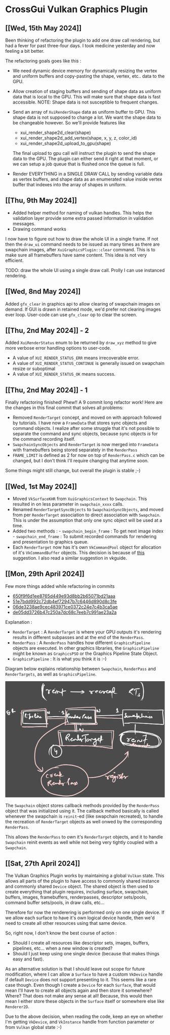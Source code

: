 # CrossGui Vulkan Graphics Plugin

## [[**Wed, 15th May 2024**]]

Been thinking of refactoring the plugin to add one draw call rendering, but had a
fever for past three-four days. I took medicine yesterday and now feeling a bit better.

The refactoring goals goes like this :

- We need dynamic device memory for dynamically resizing the vertex and uniform buffers and
  copy-pasting the shape, vertex, etc.. data to the GPU.
- Allow creation of staging buffers and sending of shape data as uniform data that is local
  to the GPU. This will make sure that shape data is fast accessible.
  NOTE: Shape data is not susceptible to frequent changes.
- Send an array of `XuiRenderShape` data as uniform buffer to GPU. This shape data is not
  supposed to change a lot.
  We want the shape data to be changeable however. So we'll provide features like

   - xui_render_shape2d_clear(shape)
   - xui_render_shape2d_add_vertex(shape, x, y, z, color_id)
   - xui_render_shape2d_upload_to_gpu(shape)

  The final upload to gpu call will instruct the plugin to send the shape data to the GPU. The plugin
  can either send it right at that moment, or we can setup a job queue that is flushed once the queue
  is full.

- Render EVERYTHING in a SINGLE DRAW CALL by sending variable data as vertex buffers,
  and shape data as an enumerated value inside vertex buffer that indexes into the array
  of shapes in uniform.

## [[**Thu, 9th May 2024**]]

- Added helper method for naming of vulkan handles. This helps the validation layer
  provide some extra passed information in validation messages.
- Drawing command works

I now have to figure out how to draw the whole UI in a single frame. If not then
the `draw_ui` command needs to be issued as many times as there are swapchain images,
after `XuiGraphicsPlugin::clear` command. This is to make sure all framebuffers have
same content. This idea is not very efficient.

TODO: draw the whole UI using a single draw call. Prolly I can use instanced rendering.

## [[**Wed, 8nd May 2024**]]

Added `gfx_clear` in graphics api to allow clearing of swapchain images on demand.
If GUI is drawn in retained mode, we'd prefer not clearing images ever loop.
User-code can use `gfx_clear` op to clear the screen.

## [[**Thu, 2nd May 2024**]] - 2

Added `XuiRenderStatus` enum to be returned by `draw_xyz` method to give more
verbose error handling options to user-code.

- A value of `XUI_RENDER_STATUS_ERR` means irrecoverable error.
- A value of `XUI_RENDER_STATUS_CONTINUE` is generally issued on swapchain resize or
    suboptimal
- A value of `XUI_RENDER_STATUS_OK` means success.

## [[**Thu, 2nd May 2024**]] - 1

Finally refactoring finished! Phew!! A 9 commit long refactor work!
Here are the changes in this final commit that solves all problems:

- Removed `RenderTarget` concept, and moved on with approach followed by tutorials.
  I have now a `FrameData` that stores sync objects and command objects. I realize
  after some struggle that it's not possible to separate the command and sync objects,
  because sync objects _is_ for the command recording itself.
- `SwapchainSyncObjects` and `RenderTarget` is now merged into `FrameData` with
  framebuffers being stored separately in the `RenderPass`
- `FRAME_LIMIT` is defined as 2 for now on top of `RenderPass.c` which can be changed,
  but I don't think I'll require changing that anytime soon.

Some things might still change, but overall the plugin is stable ;-)

## [[**Wed, 1st May 2024**]]

- Moved `VkSurfaceKHR` from `XuiGraphicsContext` to `Swapchain`. This resulted in
  on less parameter in `swapchain_xxxx` calls.
- Renamed `RenderTargetSyncObjects` to `SwapchainSyncObjects`, and moved from per
  `RenderTarget` association to direct association with `Swapchain`. This is under
  the assumption that only one sync object will be used at a time.
- Added two methods :
      - `swapchain_begin_frame` : To get next image index
      - `swapchain_end_frame` : To submit recorded commands for rendering and presentation
         to graphics queue.
- Each `RenderTarget` now has it's own `VkCommandPool` object for allocation of it's
  `VkCommandBuffer` objects. This decision is because of [this](https://docs.vulkan.org/samples/latest/samples/performance/command_buffer_usage/README.html#_resetting_the_command_pool)
   suggestion. I also read a similar suggestion in vkguide.

## [[**Mon, 29th April 2024**]]

Few more things added while refactoring in commits

- [650f9f6d1ee8765d449e93d8bb2b65071bd21aaa](https://github.com/brightprogrammer/CrossGui/commit/650f9f6d1ee8765d449e93d8bb2b65071bd21aaa)
- [51e7bdd992c72db4ef72947b7c6446d890d8c3fe](https://github.com/brightprogrammer/CrossGui/commit/51e7bdd992c72db4ef72947b7c6446d890d8c3fe)
- [06de3238ae9cec483971ce0372c24e7c4b3ca5ae](https://github.com/brightprogrammer/CrossGui/commit/06de3238ae9cec483971ce0372c24e7c4b3ca5ae)
- [de05dd3726b47c250a7dc68c7eeb7c991ae23a2a](https://github.com/brightprogrammer/CrossGui/commit/de05dd3726b47c250a7dc68c7eeb7c991ae23a2a)

Explanation :

- `RenderTarget` : A `RenderTarget` is where your GPU outputs it's rendering results in different
   subpasses and at the end of the `RenderPass`.
- `RenderPass` : A `RenderPass` handles how different `GraphicsPipeline` objects are executed.
   In other graphics libraries, the `GraphicsPipeline` might be known as `GraphicsPSO` or the
   Graphics Pipeline State Object.
- `GraphicsPipeline` : It is what you think it is :-)

Diagram below explains relationship between `Swapchain`, `RenderPass` and `RenderTargets`, as well
as `GraphicsPipeline`.

![](Assets/Images/swapchain-renderpass-rendertarget-relationship-diagram.svg)

The `Swapchain` object stores callback methods provided by the `RenderPass` object that was initialized
using it. The callback method basically is called whenever the swapchain is `reinit`-ed
(like swapchain recreated), to handle the recreation of `RenderTarget` objects as well onwed by
the corresponding `RenderPass`.

This allows the `RenderPass` to own it's `RenderTarget` objects, and it to handle `Swapchain`
reinit events as well while not being very tightly coupled with a `Swapchain`.

## [[**Sat, 27th April 2024**]]

The Vulkan Graphics Plugin works by maintaining a global `Vulkan` state. This allows all parts of
the plugin to have access to commonly shared instance and commonly shared `Device` object. The
shared object is then used to create everything that plugin requires, including surface, swapchain,
buffers, images, framebuffers, renderpasses, descriptor sets/pools, command buffer sets/pools,
in draw calls, etc...

Therefore for now the renderering is performed only on one single device. If we allow each surface
to have it's own logical device handle, then we'd need to create all other resources using that same
device.

So, right now, I don't know the best course of action :

- Should I create all resources like descriptor sets, images, buffers, pipelines, etc... when a
  new window is created?
- Should I just keep using one single device (because that makes things easy and fast).

As an alternative solution is that I should leave out scope for future modification, where I can
allow a `Surface` to have a custom `VkDevice` handle if default `Device` does not support presenting
to it. This seems like a rare case though. Even though I create a `Device` for each `Surface`, that
would mean I'll have to create all objects again and then store it somewhere? Where? That does not
make any sense at all! Because, this would then mean I either store these objects in the `Surface`
itself or somewhere else like `Renderer2D`.

Due to the above decision, when reading the code, keep an eye on whether I'm getting `VkDevice`,
and `VkInstance` handle from function parameter or from `Vulkan` global state :-)
